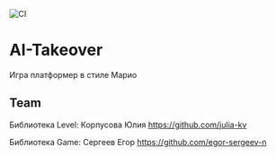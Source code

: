 ![CI](https://github.com/IzabellaPavlova/AI-Takeover/actions/workflows/blank.yml/badge.svg)

# AI-Takeover
Игра платформер в стиле Марио

## Team
Библиотека Level: Корпусова Юлия https://github.com/julia-kv

Библиотека Game: Сергеев Егор https://github.com/egor-sergeev-n